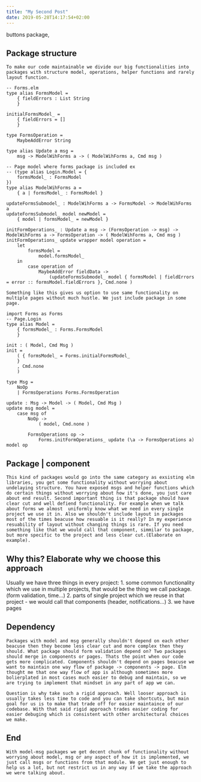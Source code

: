 ```yaml
---
title: "My Second Post"
date: 2019-05-28T14:17:54+02:00
---
```


buttons package, 


## Package structure

`To make our code maintainable we divide our big functionalities into packages with structure model, operations, helper functions and rarely layout function.`

~~~
-- Forms.elm
type alias FormsModel =
    { fieldErrors : List String
    }

initialFormsModel_ =
    { fieldErrors = []
    }

type FormsOperation =
    MaybeAddError String

type alias Update a msg =
    msg -> ModelWihForms a -> ( ModelWihForms a, Cmd msg )

-- Page model where forms package is included ex 
-- (type alias Login.Model = {
    formsModel_ : FormsModel
})
type alias ModelWihForms a =
    { a | formsModel_ : FormsModel }

updateFormsSubmodel_ : ModelWihForms a -> FormsModel -> ModelWihForms a
updateFormsSubmodel_ model newModel =
    { model | formsModel_ = newModel }

initFormOperations_ : Update a msg -> (FormsOperation -> msg) -> ModelWihForms a -> FormsOperation -> ( ModelWihForms a, Cmd msg )
initFormOperations_ update wrapper model operation =
    let
        formsModel =
            model.formsModel_
    in
        case operation of
            MaybeAddError fieldData ->
                (updateFormsSubmodel_ model { formsModel | fieldErrors = error :: formsModel.fieldErrors }, Cmd.none )
~~~

`Something like this gives us option to use same functionality on multiple pages without much hustle. We just include package in some page.`

~~~
import Forms as Forms
-- Page.Login
type alias Model =
    { formsModel_ : Forms.FormsModel
    }

init : ( Model, Cmd Msg )
init =
    ( { formsModel_ = Forms.initialFormsModel_
    }
    , Cmd.none
    )

type Msg =
    NoOp
    | FormsOperations Forms.FormsOperation

update : Msg -> Model -> ( Model, Cmd Msg )
update msg model =
    case msg of
        NoOp ->
            ( model, Cmd.none )

        FormsOperations op ->
            Forms.initFormOperations_ update (\a -> FormsOperations a) model op
~~~

## Package | component

`This kind of packages would go into the same category as exsisting elm libraries, you get some functionality without worrying about undelaying structure. You have exposed msgs and helper functions which do certain things without worrying about how it's done, you just care about end result. Second important thing is that package should have clear cut and well defiend functionality. For example when we talk about forms we almost 
uniformly know what we need in every single project we use it in. Also we shouldn't include layout in packages most of the times beacuse how resuable is it really? In my experience resuability of layout without changing things is rare. If you need something like that we would call that component, simmilar to package, but more specific to the project and less clear cut.(Elaborate on example).`

## Why this? Elaborate why we choose this approach

Usually we have three things in every project:
    1. some common functionality which we use in multiple projects, that would be the thing we call package.(form validation, time...)
    2. parts of single project which we reuse in that project - we would call that components (header, notifications...)
    3. we have pages

## Dependency

`Packages with model and msg generally shouldn't depend on each other beacuse then they become less clear cut and more complex then they should. What package should form validation depend on? Two packages should merge in components or pages. Thats the point when our code gets more complicated. Components shouldn't depend on pages beacuse we want to maintain one way flow of package -> components -> page. Elm thought me that one way flow of app is although sometimes more bolierplated in most cases much easier to debug and maintain, so we are trying to implement that mindset in any part of app we can.
`

`Question is why take such a rigid approach. Well looser approach is usually takes less time to code and you can take shortcuts, but main goal for us is to make that trade off for easier maintaince of our codebase. With that said rigid approach trades easier coding for easier debuging which is consistent with other architectural choices we make.`



## End

`With model-msg packages we get decent chunk of functionality without worrying about model, msg or any aspect of how it is implemented, we just call msgs or functions from that module. We get just enough to help us a lot, but not restrict us in any way if we take the approach we were talking about.`

